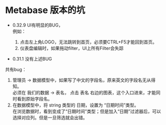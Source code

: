# Metabase 版本的坑
* 0.32.9 UI有明显的BUG，  
  例如：
  1. 点击左上角LOGO，无法跳转到首页，必须要CTRL+F5才能回到首页。
  1. 仪表盘编辑时，如果拖动filter，UI上所有Filter会失踪

* 0.31.1 没有上述BUG

共有bug：
  1. 管理员 -> 数据模型中，如果写了中文的字段名，原来英文的字段名无从得知。  
必须在 我们的数据 -> 表名， 点击 表名 右边的图表，这个入口进来，才能同时看到原始字段名。
  1. 在数据模型中，将 string 类型的 日期，设置为 “日期时间”类型。  
  在浏览数据时，看到变成了“日期时间”类型；但是加入“日期”过滤器后，可以选择对应列。但是一旦筛选就会出错。

